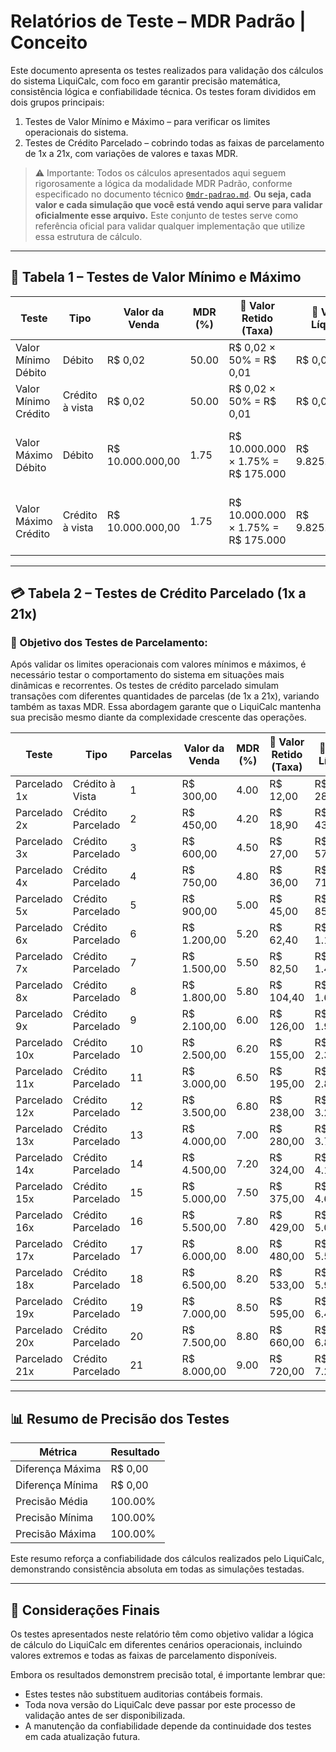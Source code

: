 # Relatórios de Teste – MDR Padrão | Conceito


Este documento apresenta os testes realizados para validação dos cálculos do sistema LiquiCalc, com foco em garantir precisão matemática, consistência lógica e confiabilidade técnica. Os testes foram divididos em dois grupos principais:

1. Testes de Valor Mínimo e Máximo – para verificar os limites operacionais do sistema.  
2. Testes de Crédito Parcelado – cobrindo todas as faixas de parcelamento de 1x a 21x, com variações de valores e taxas MDR.

> ⚠️ Importante: Todos os cálculos apresentados aqui seguem rigorosamente a lógica da modalidade MDR Padrão, conforme especificado no documento técnico [`0mdr-padrao.md`](https://github.com/vinyalme/LiquiCalc/blob/main/0_conceitos/0_mdr-padrao.md). **Ou seja, cada valor e cada simulação que você está vendo aqui serve para validar oficialmente esse arquivo.** Este conjunto de testes serve como referência oficial para validar qualquer implementação que utilize essa estrutura de cálculo.

---

## 🧾 Tabela 1 – Testes de Valor Mínimo e Máximo

| Teste                  | Tipo             | Valor da Venda   | MDR (%) | 🧮 Valor Retido (Taxa)             | 🧮 Valor Líquido              | ✅ Verificação                                     | Diferença | Precisão   |
|------------------------|------------------|------------------|---------|------------------------------------|-------------------------------|----------------------------------------------------|-----------|------------|
| Valor Mínimo Débito    | Débito           | R$ 0,02          | 50.00   | R$ 0,02 × 50% = R$ 0,01            | R$ 0,01                       | ✅ R$ 0,01 + 0,01 = R$ 0,02                        | R$ 0,00   | 100.00%    |
| Valor Mínimo Crédito   | Crédito à vista  | R$ 0,02          | 50.00   | R$ 0,02 × 50% = R$ 0,01            | R$ 0,01                       | ✅ R$ 0,01 + 0,01 = R$ 0,02                        | R$ 0,00   | 100.00%    |
| Valor Máximo Débito    | Débito           | R$ 10.000.000,00 | 1.75    | R$ 10.000.000 × 1.75% = R$ 175.000 | R$ 9.825.000,00               | ✅ R$ 9.825.000,00 + R$ 175.000 = R$ 10.000.000,00 | R$ 0,00   | 100.00%    |
| Valor Máximo Crédito   | Crédito à vista  | R$ 10.000.000,00 | 1.75    | R$ 10.000.000 × 1.75% = R$ 175.000 | R$ 9.825.000,00               | ✅ R$ 9.825.000,00 + R$ 175.000 = R$ 10.000.000,00 | R$ 0,00   | 100.00%    |

---

## 💳 Tabela 2 – Testes de Crédito Parcelado (1x a 21x)

### 📌 Objetivo dos Testes de Parcelamento:  
Após validar os limites operacionais com valores mínimos e máximos, é necessário testar o comportamento do sistema em situações mais dinâmicas e recorrentes. Os testes de crédito parcelado simulam transações com diferentes quantidades de parcelas (de 1x a 21x), variando também as taxas MDR. Essa abordagem garante que o LiquiCalc mantenha sua precisão mesmo diante da complexidade crescente das operações.

| Teste         | Tipo              | Parcelas | Valor da Venda | MDR (%) | 🧮 Valor Retido (Taxa)         | 🧮 Valor Líquido             | ✅ Verificação | Diferença | Precisão   |
|---------------|-------------------|----------|----------------|---------|--------------------------------|------------------------------|----------------|-----------|------------|
| Parcelado 1x  | Crédito à Vista | 1        | R$ 300,00      | 4.00    | R$ 12,00                        | R$ 288,00                    | ✅              | R$ 0,00   | 100,00%    |
| Parcelado 2x  | Crédito Parcelado | 2        | R$ 450,00      | 4.20    | R$ 18,90                        | R$ 431,10                    | ✅              | R$ 0,00   | 100,00%    |
| Parcelado 3x  | Crédito Parcelado | 3        | R$ 600,00      | 4.50    | R$ 27,00                        | R$ 573,00                    | ✅              | R$ 0,00   | 100,00%    |
| Parcelado 4x  | Crédito Parcelado | 4        | R$ 750,00      | 4.80    | R$ 36,00                        | R$ 714,00                    | ✅              | R$ 0,00   | 100,00%    |
| Parcelado 5x  | Crédito Parcelado | 5        | R$ 900,00      | 5.00    | R$ 45,00                        | R$ 855,00                    | ✅              | R$ 0,00   | 100,00%    |
| Parcelado 6x  | Crédito Parcelado | 6        | R$ 1.200,00    | 5.20    | R$ 62,40                        | R$ 1.137,60                  | ✅              | R$ 0,00   | 100,00%    |
| Parcelado 7x  | Crédito Parcelado | 7        | R$ 1.500,00    | 5.50    | R$ 82,50                        | R$ 1.417,50                  | ✅              | R$ 0,00   | 100,00%    |
| Parcelado 8x  | Crédito Parcelado | 8        | R$ 1.800,00    | 5.80    | R$ 104,40                       | R$ 1.695,60                  | ✅              | R$ 0,00   | 100,00%    |
| Parcelado 9x  | Crédito Parcelado | 9        | R$ 2.100,00    | 6.00    | R$ 126,00                       | R$ 1.974,00                  | ✅              | R$ 0,00   | 100,00%    |
| Parcelado 10x | Crédito Parcelado | 10       | R$ 2.500,00    | 6.20    | R$ 155,00                       | R$ 2.345,00                  | ✅              | R$ 0,00   | 100,00%    |
| Parcelado 11x | Crédito Parcelado | 11       | R$ 3.000,00    | 6.50    | R$ 195,00                       | R$ 2.805,00                  | ✅              | R$ 0,00   | 100,00%    |
| Parcelado 12x | Crédito Parcelado | 12       | R$ 3.500,00    | 6.80    | R$ 238,00                       | R$ 3.262,00                  | ✅              | R$ 0,00   | 100,00%    |
| Parcelado 13x | Crédito Parcelado | 13       | R$ 4.000,00    | 7.00    | R$ 280,00                       | R$ 3.720,00                  | ✅              | R$ 0,00   | 100,00%    |
| Parcelado 14x | Crédito Parcelado | 14       | R$ 4.500,00    | 7.20    | R$ 324,00                       | R$ 4.176,00                  | ✅              | R$ 0,00   | 100,00%    |
| Parcelado 15x | Crédito Parcelado | 15       | R$ 5.000,00    | 7.50    | R$ 375,00                       | R$ 4.625,00                  | ✅              | R$ 0,00   | 100,00%    |
| Parcelado 16x | Crédito Parcelado | 16       | R$ 5.500,00    | 7.80    | R$ 429,00                       | R$ 5.071,00                  | ✅              | R$ 0,00   | 100,00%    |
| Parcelado 17x | Crédito Parcelado | 17       | R$ 6.000,00    | 8.00    | R$ 480,00                       | R$ 5.520,00                  | ✅              | R$ 0,00   | 100,00%    |
| Parcelado 18x | Crédito Parcelado | 18       | R$ 6.500,00    | 8.20    | R$ 533,00                       | R$ 5.967,00                  | ✅              | R$ 0,00   | 100,00%    |
| Parcelado 19x | Crédito Parcelado | 19       | R$ 7.000,00    | 8.50    | R$ 595,00                       | R$ 6.405,00                  | ✅              | R$ 0,00   | 100,00%    |
| Parcelado 20x | Crédito Parcelado | 20       | R$ 7.500,00    | 8.80    | R$ 660,00                       | R$ 6.840,00                  | ✅              | R$ 0,00   | 100,00%    |
| Parcelado 21x | Crédito Parcelado | 21       | R$ 8.000,00    | 9.00    | R$ 720,00                       | R$ 7.280,00                  | ✅              | R$ 0,00   | 100,00%    |

---

## 📊 Resumo de Precisão dos Testes

  | Métrica                 | Resultado        |
  |-------------------------|------------------|
  | Diferença Máxima        | R$ 0,00          |
  | Diferença Mínima        | R$ 0,00          |
  | Precisão Média          | 100.00%          |
  | Precisão Mínima         | 100.00%          |
  | Precisão Máxima         | 100.00%          |

Este resumo reforça a confiabilidade dos cálculos realizados pelo LiquiCalc, demonstrando consistência absoluta em todas as simulações testadas.

---

## 📝 Considerações Finais

Os testes apresentados neste relatório têm como objetivo validar a lógica de cálculo do LiquiCalc em diferentes cenários operacionais, incluindo valores extremos e todas as faixas de parcelamento disponíveis.

Embora os resultados demonstrem precisão total, é importante lembrar que:

- Estes testes não substituem auditorias contábeis formais.  
- Toda nova versão do LiquiCalc deve passar por este processo de validação antes de ser disponibilizada.  
- A manutenção da confiabilidade depende da continuidade dos testes em cada atualização futura.

